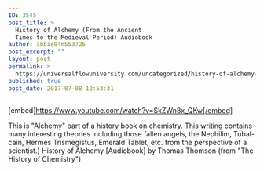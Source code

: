 ```yaml
---
ID: 3545
post_title: >
  History of Alchemy (From the Ancient
  Times to the Medieval Period) Audiobook
author: abbie04m553726
post_excerpt: ""
layout: post
permalink: >
  https://universalflowuniversity.com/uncategorized/history-of-alchemy-from-the-ancient-times-to-the-medieval-period-audiobook/
published: true
post_date: 2017-07-08 12:53:31
---
```

[embed]https://www.youtube.com/watch?v=SkZWn8x_QKw[/embed]<br>
<p>This is "Alchemy" part of a history book on chemistry. This writing contains many interesting theories including those fallen angels, the Nephilim, Tubal-cain, Hermes Trismegistus, Emerald Tablet, etc. from the perspective of a scientist.)
History of Alchemy [Audiobook] by Thomas Thomson (from "The History of Chemistry")</p>